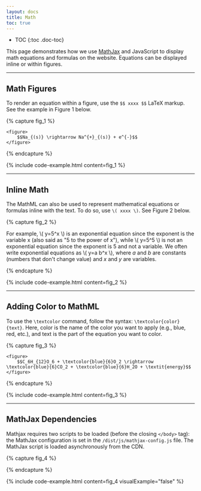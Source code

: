 ```yaml
---
layout: docs
title: Math
toc: true
---
```


* TOC
{:toc .doc-toc}
				
This page demonstrates how we use [MathJax](https://www.mathjax.org/#docs) and JavaScript to display math equations and formulas on the website. Equations can be displayed inline or within figures.

<hr class="margin-y-4" />

## Math Figures

To render an equation within a figure, use the `$$ xxxx $$` LaTeX markup. See the example in Figure 1 below.

{% capture fig_1 %}

<div class="figure">

	<figure>
		$$Na_{(s)} \rightarrow Na^{+}_{(s)} + e^{-}$$
	</figure>

</div>

{% endcapture %}

{% include code-example.html content=fig_1 %}

<hr class="margin-y-4" />

## Inline Math
The MathML can also be used to represent mathematical equations or formulas inline with the text. To do so, use `\( xxxx \)`. See Figure 2 below.

{% capture fig_2 %}

<p>
	For example, \( y=5^x \) is an exponential equation since the exponent is the variable x (also said as "5 to the power of x"), while \( y=5^5 \) is not an exponential equation since the exponent is 5 and not a variable. We often write exponential equations as \( y=a b^x \), where <em>a</em> and <em>b</em> are constants (numbers that don't change value) and <em>x</em> and <em>y</em> are variables.
</p>

{% endcapture %}

{% include code-example.html content=fig_2 %}


<hr class="margin-y-4" />

## Adding Color to MathML

To use the `\textcolor` command, follow the syntax: `\textcolor{color}{text}`. Here, color is the name of the color you want to apply (e.g., blue, red, etc.), and text is the part of the equation you want to color.

{% capture fig_3 %}

<div class="figure">

	<figure>
		$$C_6H_{12}O_6 + \textcolor{blue}{6}O_2 \rightarrow \textcolor{blue}{6}CO_2 + \textcolor{blue}{6}H_2O + \textit{energy}$$
	</figure>

</div>

{% endcapture %}

{% include code-example.html content=fig_3 %}

<hr class="margin-y-4" />

## MathJax Dependencies

Mathjax requires two scripts to be loaded (before the closing `</body>` tag): the MathJax configuration is set in the `/dist/js/mathjax-config.js` file. The MathJax script is loaded asynchronously from the CDN. 

{% capture fig_4 %}

<!-- MathJax Script -->
<script src="{{ site.url }}/dist/js/mathjax-config.js"></script>
<script src="https://cdn.jsdelivr.net/npm/mathjax@3/es5/tex-mml-svg.js" async></script>

{% endcapture %}

{% include code-example.html content=fig_4 visualExample="false" %}